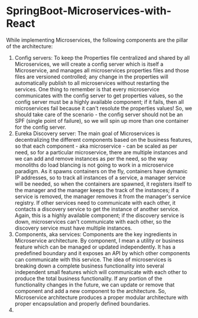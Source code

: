 # SpringBoot-Microservices-with-React
While implementing Microservices, the following components are the pillar of the architecture:

1. Config servers: To keep the Properties file centralized and shared by all Microservices, we will create a config server which is itself a Microservice, and manages all microservices properties files and  those files are versioned controlled; any change in the properties will automatically publish to all microservices without restarting the services. One thing to remember is that every microservice communicates with the config server to get properties values, so the config server must be a highly available component; if it fails, then all microservices fail because it can't resolute the properties values! So, we should take care of the scenario - the config server should not be an SPF (single point of failure), so we will spin up more than one container for the config server.
2. Eureka Discovery server: The main goal of Microservices is decentralizing the different components based on the business features, so that each component - aka microservice - can be scaled as per need, so for a particular microservice, there are multiple instances and we can add and remove instances as per the need, so the way monoliths do load blancing is not going to work in a microservice paradigm. As it spawns containers on the fly, containers have dymanic IP addresses, so to track all instances of a service, a manager service will be needed, so when the containers are spawned, it registers itself to the manager and the manager keeps the track of the instances; if a service is removed, the manager removes it from the manager's service registry. If other services need to communicate with each other, it contacts a discovery service to get the instance of another service. Again, this is a highly available component; if the discovery service is down, microservices can't communicate with each other, so the discovery service must have multiple instances.
3. Components, aka services: Components are the key ingredients in Microservice architecture. By component, I mean a utility or business feature which can be managed or updated independently. It has a predefined boundary and it exposes an API by which other components can communicate with this service. The idea of microservices is breaking down a complete business functionality into several independent small features which will communicate with each other to produce the total business functionality. If any portion of the functionality changes in the future, we can update or remove that component and add a new component to the architecture. So, Microservice architecture produces a proper modular architecture with proper encapsulation and properly defined boundaries.
4. 
